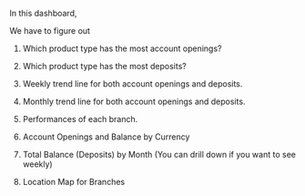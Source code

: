 In this dashboard,

We have to figure out

1. Which product type has the most account openings?

2. Which product type has the most deposits?

3. Weekly trend line for both account openings and deposits.

4. Monthly trend line for both account openings and deposits.

5. Performances of each branch.

6. Account Openings and Balance by Currency

7. Total Balance (Deposits) by Month (You can drill down if you want to see weekly)

8. Location Map for Branches
